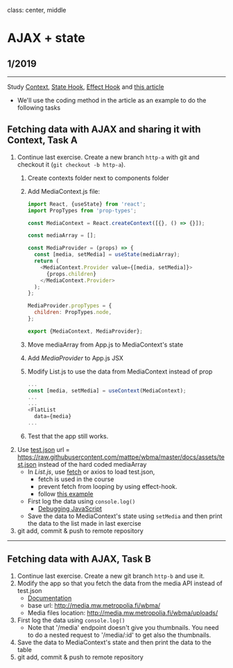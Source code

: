 class: center, middle

# AJAX + state

## 1/2019

---

Study [Context](https://reactjs.org/docs/context.html), [State Hook](https://reactjs.org/docs/hooks-state.html), [Effect Hook](https://reactjs.org/docs/hooks-effect.html) and [this article](https://upmostly.com/tutorials/how-to-use-the-usecontext-hook-in-react)
* We'll use the coding method in the article as an example to do the following tasks 

## Fetching data with AJAX and sharing it with Context, Task A

1. Continue last exercise. Create a new branch `http-a` with git and checkout it (`git checkout -b http-a`).
    1. Create contexts folder next to components folder
    2. Add MediaContext.js file:

        ```js
        import React, {useState} from 'react';
        import PropTypes from 'prop-types';

        const MediaContext = React.createContext([{}, () => {}]);

        const mediaArray = [];

        const MediaProvider = (props) => {
          const [media, setMedia] = useState(mediaArray);
          return (
            <MediaContext.Provider value={[media, setMedia]}>
              {props.children}
            </MediaContext.Provider>
          );
        };

        MediaProvider.propTypes = {
          children: PropTypes.node,
        };

        export {MediaContext, MediaProvider};
        ```

    3. Move mediaArray from App.js to MediaContext's state
    4. Add _MediaProvider_ to App.js JSX
    5. Modify List.js to use the data from MediaContext instead of prop

        ```js
        ...
        const [media, setMedia] = useContext(MediaContext);
        ...
        ...
        <FlatList
          data={media}
        ...
        ```

    6. Test that the app still works.
1. Use [test.json](./assets/test.json) url = https://raw.githubusercontent.com/mattpe/wbma/master/docs/assets/test.json instead of the hard coded mediaArray
   * In _List.js_, use [fetch](https://ilkkamtk.github.io/SSSF-course/Slides/JS%20recap/W1-2-JavaScript-cheat.html) or axios to load test.json,
     * fetch is used in the course
     * prevent fetch from looping by using effect-hook.
     * follow [this example](https://medium.com/@cwlsn/how-to-fetch-data-with-react-hooks-in-a-minute-e0f9a15a44d6)
   * First log the data using `console.log()`
     * [Debugging JavaScript](https://docs.expo.io/versions/v34.0.0/workflow/debugging/#debugging-javascript)
   * Save the data to MediaContext's state using `setMedia` and then print the data to the list made in last exercise
1. git add, commit & push to remote repository

---

## Fetching data with AJAX, Task B

1. Continue last exercise. Create a new git branch `http-b` and use it.
1. Modify the app so that you fetch the data from the media API instead of test.json
    - [Documentation](http://media.mw.metropolia.fi/wbma/docs/)
    - base url: http://media.mw.metropolia.fi/wbma/
    - Media files location: http://media.mw.metropolia.fi/wbma/uploads/
1. First log the data using ```console.log()```
    - Note that '/media' endpoint doesn't give you thumbnails. You need to do a nested request to '/media/:id' to get also the thumbnails.
1. Save the data to MediaContext's state and then print the data to the table
1. git add, commit & push to remote repository

